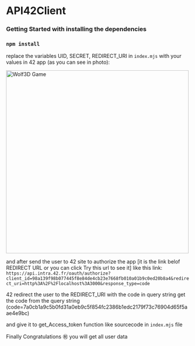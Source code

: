 # API42Client

### Getting Started with installing the dependencies

### `npm install`

replace the variables UID, SECRET, REDIRECT_URI in `index.mjs` with your values in 42 app (as you can see in photo):

<img alt="Wolf3D Game" align="middle" height = "500" weight = "500" src="https://github.com/kirwa-KO/API42Client/blob/main/42-screen-shot.png">

and after send the user to 42 site to authorize the app [it is the link belof REDIRECT URL or you can click Try this url to see it]
like this link: `https://api.intra.42.fr/oauth/authorize?client_id=98a139f98b077445f8e84de4cb23e7668fb010a01b9c0ed20b8a4&redirect_uri=http%3A%2F%2Flocalhost%3A3000&response_type=code`

42 redirect the user to the REDIRECT_URI with the code in query string
get the code from the query string (code=7a0cb1a9c5b0fd31a0eb9c5f854fc2386b1edc2179f73c76904d65f5aae4e9bc)

and give it to get_Access_token function like sourcecode in `index.mjs` file

Finally Congratulations :congratulations: you will get all user data
